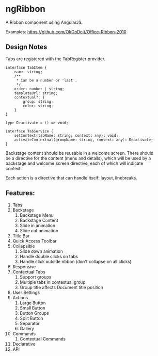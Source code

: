 # ngRibbon

A Ribbon component using AngularJS.

Examples:
https://github.com/OkGoDoIt/Office-Ribbon-2010

## Design Notes

Tabs are registered with the TabRegister provider.

	interface TabItem {
		name: string;
		/**
		 * Can be a number or 'last'.
		 */
		order: number | string;
		templateUrl: string;
		contextual?: {
			group: string;
			color: string;
		}
	}

	type Deactivate = () => void;

	interface TabService {
		setContext(tabName: string; context: any): void;
		activateContextual(groupName: string, context: any): Deactivate;
	}

Backstage content should be reusable in a welcome screen. There should be a directive for the content (menu and details), which will be used by a backstage and welcome screen directive, each of which will indicate context.

Each action is a directive that can handle itself: layout, linebreaks.

## Features:

1. Tabs
2. Backstage
	1. Backstage Menu
	1. Backstage Content
	1. Slide in animation
	1. Slide out animation
3. Title Bar
4. Quick Access Toolbar
4. Collapsible
    1. Slide down animation
    1. Handle double clicks on tabs
    1. Handle click outside ribbon (don't collapse on all clicks)
4. Responsive
5. Contextual Tabs
    1. Support groups
    1. Multiple tabs in contextual group
    1. Group title affects Document title position
6. User Settings
7. Actions
	1. Large Button
	1. Small Button
	1. Button Groups
	2. Split Button
	3. Separator
	4. Gallery
8. Commands
	1. Contextual Commands
9. Declarative
1. API
